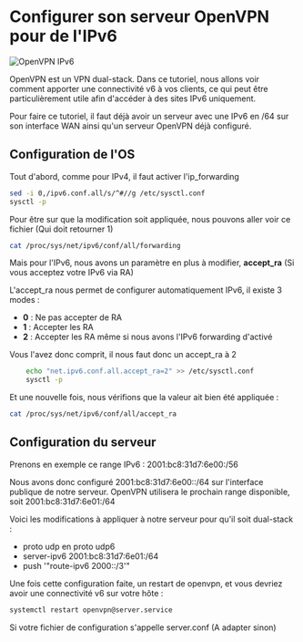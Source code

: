 # Configurer son serveur OpenVPN pour de l'IPv6

![OpenVPN IPv6](/rsz_openvpn-ipv6.webp)

OpenVPN est un VPN dual-stack. Dans ce tutoriel, nous allons voir
comment apporter une connectivité v6 à vos clients, ce qui peut être
particulièrement utile afin d'accéder à des sites IPv6 uniquement.

Pour faire ce tutoriel, il faut déjà avoir un serveur avec une IPv6 en
/64 sur son interface WAN ainsi qu'un serveur OpenVPN déjà configuré.

## Configuration de l'OS

Tout d'abord, comme pour IPv4, il faut activer l'ip_forwarding

```bash
sed -i 0,/ipv6.conf.all/s/^#//g /etc/sysctl.conf
sysctl -p
```

Pour être sur que la modification soit appliquée, nous pouvons aller
voir ce fichier (Qui doit retourner 1)

```bash
cat /proc/sys/net/ipv6/conf/all/forwarding
```

Mais pour l'IPv6, nous avons un paramètre en plus à modifier,
**accept_ra** (Si vous acceptez votre IPv6 via RA)

L'accept_ra nous permet de configurer automatiquement IPv6, il existe 3
modes :

* **0** : Ne pas accepter de RA
* **1** : Accepter les RA
* **2** : Accepter les RA même si nous avons l'IPv6 forwarding
    d'activé

Vous l'avez donc comprit, il nous faut donc un accept_ra à 2

```bash
    echo "net.ipv6.conf.all.accept_ra=2" >> /etc/sysctl.conf
    sysctl -p
```

Et une nouvelle fois, nous vérifions que la valeur ait bien été
appliquée :

```bash
cat /proc/sys/net/ipv6/conf/all/accept_ra
```

## Configuration du serveur

Prenons en exemple ce range IPv6 : 2001:bc8:31d7:6e00:/56

Nous avons donc configuré 2001:bc8:31d7:6e00::/64 sur l'interface
publique de notre serveur. OpenVPN utilisera le prochain range
disponible, soit 2001:bc8:31d7:6e01:/64

Voici les modifications à appliquer à notre serveur pour qu'il soit
dual-stack :

* proto udp en proto udp6
* server-ipv6 2001:bc8:31d7:6e01:/64
* push '"route-ipv6 2000::/3'"

Une fois cette configuration faite, un restart de openvpn, et vous
devriez avoir une connectivité v6 sur votre hôte :

```bash
systemctl restart openvpn@server.service
```

Si votre fichier de configuration s'appelle server.conf (A adapter
sinon)
